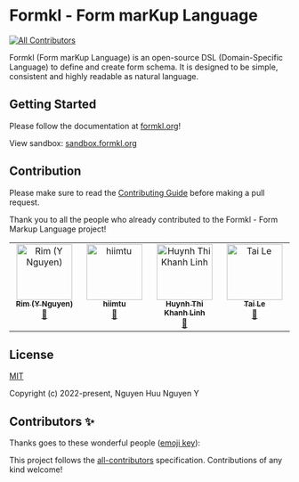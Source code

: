 # Formkl - Form marKup Language
<!-- ALL-CONTRIBUTORS-BADGE:START - Do not remove or modify this section -->
[![All Contributors](https://img.shields.io/badge/all_contributors-3-orange.svg?style=flat-square)](#contributors-)
<!-- ALL-CONTRIBUTORS-BADGE:END -->

Formkl (Form marKup Language) is an open-source DSL (Domain-Specific Language) to define and create form schema. It is designed to be simple, consistent and highly readable as natural language.

## Getting Started

Please follow the documentation at [formkl.org](https://formkl.org)!

View sandbox: [sandbox.formkl.org](https://sandbox.formkl.org)

## Contribution

Please make sure to read the [Contributing Guide](https://formkl.org/learning/contribution-guide.html) before making a pull request.

Thank you to all the people who already contributed to the Formkl - Form Markup Language project!

<!-- ALL-CONTRIBUTORS-LIST:START - Do not remove or modify this section -->
<!-- prettier-ignore-start -->
<!-- markdownlint-disable -->
<table>
  <tbody>
    <tr>
      <td align="center" valign="top" width="14.28%"><a href="http://nguyenhuunguyeny.com"><img src="https://avatars.githubusercontent.com/u/46400321?v=4?s=100" width="100px;" alt="Rim (Y Nguyen)"/><br /><sub><b>Rim (Y Nguyen)</b></sub></a><br /><a href="#maintenance-imrim12" title="Maintenance">🚧</a></td>
      <td align="center" valign="top" width="14.28%"><a href="https://github.com/quangtudng"><img src="https://avatars.githubusercontent.com/u/46390091?v=4?s=100" width="100px;" alt="hiimtu"/><br /><sub><b>hiimtu</b></sub></a><br /><a href="#maintenance-quangtudng" title="Maintenance">🚧</a></td>
      <td align="center" valign="top" width="14.28%"><a href="http://bongudth.me"><img src="https://avatars.githubusercontent.com/u/73637868?v=4?s=100" width="100px;" alt="Huynh Thi Khanh Linh"/><br /><sub><b>Huynh Thi Khanh Linh</b></sub></a><br /><a href="https://github.com/imrim12/formkl/commits?author=bongudth" title="Documentation">📖</a></td>
      <td align="center" valign="top" width="14.28%"><a href="https://www.linkedin.com/in/tai-le-05124a187/"><img src="https://avatars.githubusercontent.com/u/44340263?v=4?s=100" width="100px;" alt="Tai Le"/><br /><sub><b>Tai Le</b></sub></a><br /><a href="#plugin-tailtq" title="Plugin/utility libraries">🔌</a></td>
    </tr>
  </tbody>
</table>

<!-- markdownlint-restore -->
<!-- prettier-ignore-end -->

<!-- ALL-CONTRIBUTORS-LIST:END -->

## License

[MIT](https://opensource.org/licenses/MIT)

Copyright (c) 2022-present, Nguyen Huu Nguyen Y

## Contributors ✨

Thanks goes to these wonderful people ([emoji key](https://allcontributors.org/docs/en/emoji-key)):

<!-- ALL-CONTRIBUTORS-LIST:START - Do not remove or modify this section -->
<!-- prettier-ignore-start -->
<!-- markdownlint-disable -->
<!-- markdownlint-restore -->
<!-- prettier-ignore-end -->
<!-- ALL-CONTRIBUTORS-LIST:END -->

This project follows the [all-contributors](https://github.com/all-contributors/all-contributors) specification. Contributions of any kind welcome!